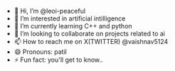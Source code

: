 - 👋 Hi, I’m @leoi-peaceful
- 👀 I’m interested in artificial intilligence
- 🌱 I’m currently learning C++ and python
- 💞️ I’m looking to collaborate on projects related to ai
- 📫 How to reach me on X(TWITTER) @vaishnav5124
- 😄 Pronouns: patil
- ⚡ Fun fact: you'll get to know..

<!---
leoi-peaceful/leoi-peaceful is a ✨ special ✨ repository because its `README.md` (this file) appears on your GitHub profile.
You can click the Preview link to take a look at your changes.
--->
